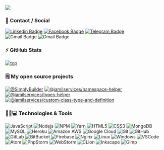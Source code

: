 [![](https://img.shields.io/static/v1?label=Sponsor&message=❤&logo=GitHub&color=%23fe8e86)](https://github.com/sponsors/jamilservicos)    

### 🚀 Contact / Social
[![Linkedin Badge](https://img.shields.io/badge/jamilservicos-0A66C2?style=for-the-badge&logo=linkedin&logoColor=white&link=https://www.linkedin.com/in/jamilservicos/)](https://www.linkedin.com/in/jamilservicos/)
[![Facebook Badge](https://img.shields.io/badge/jamilservicos-1877F2?style=for-the-badge&logo=facebook&logoColor=white&link=http://fb.com/jamilservicos/)](http://fb.com/jamilservicos/)
[![Telegram Badge](https://img.shields.io/badge/juliojamil-26A5E4?style=for-the-badge&logo=telegram&logoColor=white&link=https://t.me/juliojamil/)](https://t.me/juliojamil/)   
![Gmail Badge](https://img.shields.io/badge/jamilservicos@gmail.com-EA4335?style=for-the-badge&logo=gmail&logoColor=white) 
![Gmail Badge](https://img.shields.io/badge/jamilservices@gmail.com-EA4335?style=for-the-badge&logo=gmail&logoColor=white)


### ⚡ GitHub Stats
[![top](https://github-readme-stats-by-anuraghazra.vercel.app/api/top-langs/?username=jamilservicos&layout=compact&locale=pt-br&hide_title=true)](https://github.com/jamilservicos?tab=repositories) 

### 🗒 My open source projects  
[![@SimplyBuilder](https://github-readme-stats-by-anuraghazra.vercel.app/api/pin/?username=jamilservicos&repo=SimplyBuilder)](https://github.com/jamilservicos/SimplyBuilder)
[![@jamilservices/namespace-helper](https://github-readme-stats-by-anuraghazra.vercel.app/api/pin/?username=jamilservicos&repo=jamilservices-namespace-helper)](https://github.com/jamilservicos/jamilservices-namespace-helper) 
[![@jamilservices/types-helper](https://github-readme-stats-by-anuraghazra.vercel.app/api/pin/?username=jamilservicos&repo=jamilservices-types-helper)](https://github.com/jamilservicos/jamilservices-types-helper)
[![@jamilservices/custom-class-type-and-definition](https://github-readme-stats-by-anuraghazra.vercel.app/api/pin/?username=jamilservicos&repo=jamilservices-custom-class-type-and-definition)](https://github.com/jamilservicos/jamilservices-custom-class-type-and-definition)

### 👩‍💻💻 Technologies & Tools
![JavaScript](https://img.shields.io/badge/-JavaScript-F7DF1E?style=for-the-badge&logo=javascript&logoColor=black)
![Nodejs](https://img.shields.io/badge/-Nodejs-339933?style=for-the-badge&logo=node-dot-js&logoColor=white)
![NPM](https://img.shields.io/badge/-NPM-CB3837?style=for-the-badge&logo=npm&logoColor=white)
![Yarn](https://img.shields.io/badge/-Yarn-2C8EBB?style=for-the-badge&logo=yarn&logoColor=white)
![HTML5](https://img.shields.io/badge/-HTML5-E34F26?style=for-the-badge&logo=html5&logoColor=white)
![CSS3](https://img.shields.io/badge/-CSS3-1572B6?style=for-the-badge&logo=css3&logoColor=white)
![MongoDB](https://img.shields.io/badge/-MongoDB-47A248?style=for-the-badge&logo=mongodb&logoColor=white)
![MySQL](https://img.shields.io/badge/-MySQL-4479A1?style=for-the-badge&logo=mysql&logoColor=white)
![Heroku](https://img.shields.io/badge/-Heroku-430098?style=for-the-badge&logo=heroku&logoColor=white)
![Amazon AWS](https://img.shields.io/badge/Amazon%20AWS-232F3E?style=for-the-badge&logo=amazon-aws&logoColor=white)
![Google Cloud](https://img.shields.io/badge/Google%20Cloud-4285F4?style=for-the-badge&logo=google-cloud&logoColor=white)
![Git](https://img.shields.io/badge/-Git-F05032?style=for-the-badge&logo=git&logoColor=white)
![GitHub](https://img.shields.io/badge/-GitHub-181717?style=for-the-badge&logo=github&logoColor=white)
![GitLab](https://img.shields.io/badge/-GitLab-FCA121?style=for-the-badge&logo=gitlab&logoColor=black)
![BitBucket](https://img.shields.io/badge/-BitBucket-0052CC?style=for-the-badge&logo=bitbucket&logoColor=white)
![Firebase](https://img.shields.io/badge/Firebase-FFCA28?style=for-the-badge&logo=firebase&logoColor=black)
![Nginx](https://img.shields.io/badge/Nginx-009639?style=for-the-badge&logo=nginx&logoColor=white)
![Linux](https://img.shields.io/badge/Linux-FCC624?style=for-the-badge&logo=linux&logoColor=black)
![Windows](https://img.shields.io/badge/Windows-0078D6?style=for-the-badge&logo=windows&logoColor=white)
![VSCode](https://img.shields.io/badge/Visual_Studio_Code-007ACC?style=for-the-badge&logo=visual%20studio%20code&logoColor=white)
![Atom](https://img.shields.io/badge/Atom-66595C?style=for-the-badge&logo=Atom&logoColor=white)
![PhpStorm](https://img.shields.io/badge/Phpstorm-000000?style=for-the-badge&logo=phpstorm&logoColor=white)
![WebStorm](https://img.shields.io/badge/Webstorm-000000?style=for-the-badge&logo=webstorm&logoColor=white)
![CLion](https://img.shields.io/badge/CLion-000000?style=for-the-badge&logo=clion&logoColor=white)
![Inkscape](https://img.shields.io/badge/Inkscape-000000?style=for-the-badge&logo=inkscape&logoColor=white)
![Gimp](https://img.shields.io/badge/Gimp-5C5543?style=for-the-badge&logo=gimp&logoColor=white)
  


<!--
### Hi there 👋
**jamilservicos/jamilservicos** is a ✨ _special_ ✨ repository because its `README.md` (this file) appears on your GitHub profile.

Here are some ideas to get you started:

- 🔭 I’m currently working on ...
- 🌱 I’m currently learning ...
- 👯 I’m looking to collaborate on ...
- 🤔 I’m looking for help with ...
- 💬 Ask me about ...
- 📫 How to reach me: ...
- 😄 Pronouns: ...
- ⚡ Fun fact: ...
-->
